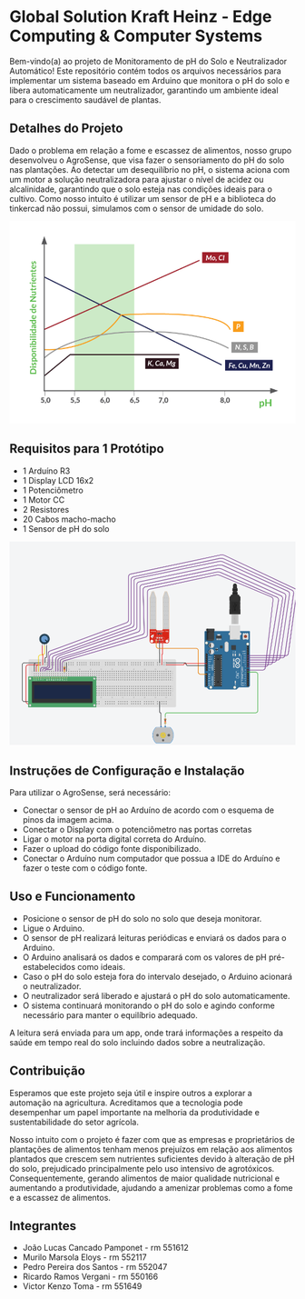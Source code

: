 # Global Solution Kraft Heinz - Edge Computing & Computer Systems

Bem-vindo(a) ao projeto de Monitoramento de pH do Solo e Neutralizador Automático! Este repositório contém todos os arquivos necessários para implementar um sistema baseado em Arduino que monitora o pH do solo e libera automaticamente um neutralizador, garantindo um ambiente ideal para o crescimento saudável de plantas.



## Detalhes do Projeto

Dado o problema em relação a fome e escassez de alimentos, nosso grupo desenvolveu o AgroSense, que visa fazer o sensoriamento do pH do solo nas plantações. Ao detectar um desequilíbrio no pH, o sistema aciona com um motor a solução neutralizadora para ajustar o nível de acidez ou alcalinidade, garantindo que o solo esteja nas condições ideais para o cultivo. Como nosso intuito é utilizar um sensor de pH e a biblioteca do tinkercad não possui, simulamos com o sensor de umidade do solo.

<img src="./img/image2.png">





## Requisitos para 1 Protótipo

- 1 Arduíno R3
- 1 Display LCD 16x2
- 1 Potenciômetro
- 1 Motor CC
- 2 Resistores
- 20 Cabos macho-macho
- 1 Sensor de pH do solo


<img src="./img/prototipo.png">

## Instruções de Configuração e Instalação

Para utilizar o AgroSense, será necessário:
- Conectar o sensor de pH ao Arduíno de acordo com o esquema de pinos da imagem acima. 
- Conectar o Display com o potenciômetro nas portas corretas
- Ligar o motor na porta digital correta do Arduíno.
- Fazer o upload do código fonte disponibilizado.
- Conectar o Arduíno num computador que possua a IDE do Arduíno e fazer o teste com o código fonte.

## Uso e Funcionamento

- Posicione o sensor de pH do solo no solo que deseja monitorar.
- Ligue o Arduino.
- O sensor de pH realizará leituras periódicas e enviará os dados para o Arduino.
- O Arduino analisará os dados e comparará com os valores de pH pré-estabelecidos como ideais.
- Caso o pH do solo esteja fora do intervalo desejado, o Arduino acionará o neutralizador.
- O neutralizador será liberado e ajustará o pH do solo automaticamente.
- O sistema continuará monitorando o pH do solo e agindo conforme necessário para manter o equilíbrio adequado.

A leitura será enviada para um app, onde trará informações a respeito da saúde em tempo real do solo incluindo dados sobre a neutralização.


## Contribuição

Esperamos que este projeto seja útil e inspire outros a explorar a automação na agricultura. Acreditamos que a tecnologia pode desempenhar um papel importante na melhoria da produtividade e sustentabilidade do setor agrícola.

 Nosso intuito com o projeto é fazer com que as empresas e proprietários de plantações de alimentos tenham menos prejuízos em relação aos alimentos plantados que crescem sem nutrientes suficientes devido à alteração de pH do solo, prejudicado principalmente pelo uso intensivo de agrotóxicos. Consequentemente, gerando alimentos de maior qualidade nutricional e aumentando a produtividade, ajudando a amenizar problemas como a fome e a escassez de alimentos.



## Integrantes

- João Lucas Cancado Pamponet - rm 551612
- Murilo Marsola Eloys - rm 552117
- Pedro Pereira dos Santos - rm 552047
- Ricardo Ramos Vergani - rm 550166
- Victor Kenzo Toma - rm 551649